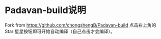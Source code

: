 # Padavan-build说明
Fork from https://github.com/chongshengB/Padavan-build
点击右上角的 Star 星星按钮即可开始自动编译（自己点击才会编译）。
